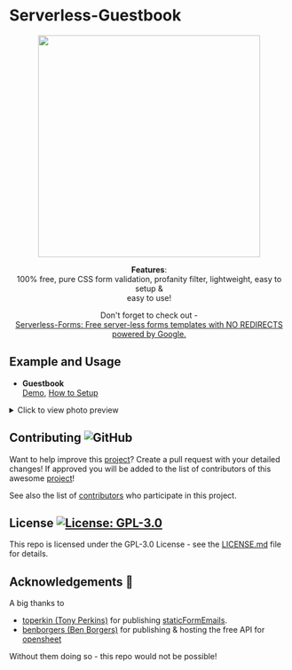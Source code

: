 # Serverless-Guestbook
<div align="center">
 
<img height="400" src="https://i.imgur.com/g07tMfv.png"></img> 
 
<b>Features</b>:<br>100% free, pure CSS form validation, profanity filter, lightweight, easy to setup & <br>
  easy to use!
  
  
   
  Don't forget to check out - <br> [Serverless-Forms: Free server-less forms templates with NO REDIRECTS powered by Google.](https://github.com/MarketingPip/Serverless-Mail-Form)

</div>

## Example and Usage
- **Guestbook**  
  [Demo](https://MarketingPipeline.github.io/Serverless-Guestbook/),
   [How to Setup](https://github.com/MarketingPipeline/Serverless-Guestbook/HOW_TO_USE.md)
    

 
 
  
  
  

<details>
  <summary>Click to view photo preview</summary>
  <br>
<img src="https://i.imgur.com/eKIdy7l.png"></img>
</details>



## Contributing ![GitHub](https://img.shields.io/github/contributors/MarketingPipeline/Serverless-Forms)

Want to help improve this [project](https://github.com/MarketingPipeline/Serverless-Forms/)? Create a pull request with your detailed changes! If approved you will be added to the list of contributors of this awesome [project](https://github.com/MarketingPipeline/Serverless-Forms/)!

See also the list of
[contributors](https://github.com/MarketingPipeline/Serverless-Forms/graphs/contributors) who
participate in this project.

## License <a href="https://github.com/MarketingPipeline/Serverless-Forms/blob/main/LICENSE"> <img alt="License: GPL-3.0" src="https://img.shields.io/github/license/MarketingPipeline/Serverless-Forms"></img></a>


This repo is licensed under the GPL-3.0 License - see the
[LICENSE.md](https://github.com/MarketingPipeline/Serverless-Forms/blob/main/LICENSE) file for
details.

## Acknowledgements 💙

A big thanks to 
- [toperkin (Tony Perkins)](https://github.com/toperkin/) for publishing [staticFormEmails](https://github.com/toperkin/staticFormEmails). 
- [benborgers (Ben Borgers)](https://github.com/benborgers) for publishing & hosting the free API for [opensheet](https://github.com/benborgers/opensheet)

Without them doing so - this repo would not be possible!
